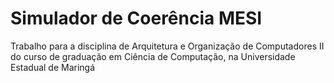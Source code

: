 # Simulador de Coerência MESI
Trabalho para a disciplina de Arquitetura e Organização de Computadores II do curso de graduação em Ciência de Computação, na Universidade Estadual de Maringá
